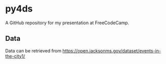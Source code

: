 # py4ds

A GitHub repository for my presentation at FreeCodeCamp.


## Data

Data can be retrieved from https://open.jacksonms.gov/dataset/events-in-the-city1/
